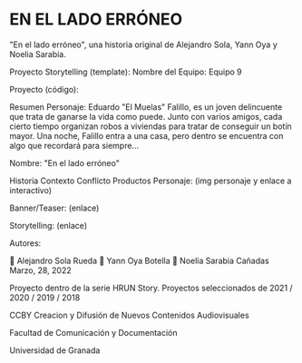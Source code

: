 # EN EL LADO ERRÓNEO
"En el lado erróneo", una historia original de Alejandro Sola, Yann Oya y Noelia Sarabia.

Proyecto Storytelling (template): Nombre del Equipo: Equipo 9

Proyecto (código): 

Resumen Personaje: Eduardo "El Muelas" Falillo, es un joven delincuente que trata de ganarse la vida como puede. Junto con varios amigos, cada cierto tiempo organizan robos a viviendas para tratar de conseguir un botín mayor. Una noche, Falillo entra a una casa, pero dentro se encuentra con algo que recordará para siempre...

Nombre: "En el lado erróneo"

Historia Contexto Conflicto Productos Personaje: (img personaje y enlace a interactivo)

Banner/Teaser: (enlace)

Storytelling: (enlace)

Autores:

👨 Alejandro Sola Rueda 👨 Yann Oya Botella 👩 Noelia Sarabia Cañadas Marzo, 28, 2022

Proyecto dentro de la serie HRUN Story. Proyectos seleccionados de 2021 / 2020 / 2019 / 2018

CCBY Creacion y Difusión de Nuevos Contenidos Audiovisuales

Facultad de Comunicación y Documentación

Universidad de Granada
